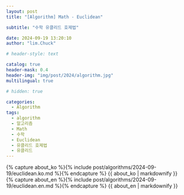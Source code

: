 ```yaml
---
layout: post
title: "[Algorithm] Math - Euclidean"

subtitle: "수학 유클리드 호제법"

date: 2024-09-19 13:20:10
author: "lim.Chuck"

# header-style: text

catalog: true
header-mask: 0.4
header-img: "img/post/2024/algorithm.jpg"
multilingual: true

# hidden: true

categories:
  - Algorithm
tags:
  - algorithm
  - 알고리즘
  - Math
  - 수학
  - Euclidean
  - 유클리드 호제법
  - 유클리드
---
```


<div class="ko post-container">
    {% capture about_ko %}{% include post/algorithms/2024-09-19/euclidean.ko.md %}{% endcapture %}
    {{ about_ko | markdownify }}
</div>
<div class="en post-container">
    {% capture about_en %}{% include post/algorithms/2024-09-19/euclidean.en.md %}{% endcapture %}
    {{ about_en | markdownify }}
</div>
